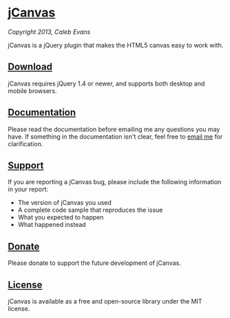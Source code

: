 # [jCanvas](http://calebevans.me/projects/jcanvas/)
*Copyright 2013, Caleb Evans*

jCanvas is a jQuery plugin that makes the HTML5 canvas easy to work with.

## [Download](http://calebevans.me/projects/jcanvas/downloads/)

jCanvas requires jQuery 1.4 or newer, and supports both desktop and mobile browsers.

## [Documentation](http://calebevans.me/projects/jcanvas/docs/)

Please read the documentation before emailing me any questions you may have. If something in the documentation isn't clear, feel free to [email me](mailto:calebevans.me@gmail.com) for clarification.

## [Support](http://calebevans.me/projects/jcanvas/support/)

If you are reporting a jCanvas bug, please include the following information in your report:

* The version of jCanvas you used
* A complete code sample that reproduces the issue
* What you expected to happen
* What happened instead

## [Donate](https://www.gittip.com/caleb531/)

Please donate to support the future development of jCanvas.

## [License](https://github.com/caleb531/jcanvas/blob/master/LICENSE.txt)

jCanvas is available as a free and open-source library under the MIT license.

